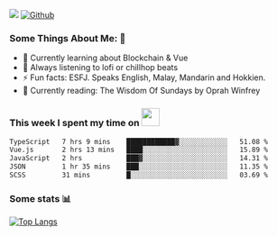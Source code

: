 ![](https://visitor-badge.laobi.icu/badge?page_id=seanho96.seanho96)
[![Github](https://img.shields.io/github/followers/seanho96?label=Follow&style=social)](https://github.com/seanho96)

### Some Things About Me: 👋
- 🌱 Currently learning about Blockchain & Vue
- :musical_note: Always listening to lofi or chillhop beats
- :zap: Fun facts: ESFJ. Speaks English, Malay, Mandarin and Hokkien.
- :book: Currently reading: The Wisdom Of Sundays by Oprah Winfrey

### This week I spent my time on <img src="https://media.giphy.com/media/SvQzkTQb3ZwKcj1QTO/giphy.gif" width="32">

<!--START_SECTION:waka-->

```txt
TypeScript   7 hrs 9 mins    ████████████▓░░░░░░░░░░░░   51.08 %
Vue.js       2 hrs 13 mins   ████░░░░░░░░░░░░░░░░░░░░░   15.89 %
JavaScript   2 hrs           ███▓░░░░░░░░░░░░░░░░░░░░░   14.31 %
JSON         1 hr 35 mins    ███░░░░░░░░░░░░░░░░░░░░░░   11.35 %
SCSS         31 mins         █░░░░░░░░░░░░░░░░░░░░░░░░   03.69 %
```

<!--END_SECTION:waka-->

### Some stats 📊

[![Top Langs](https://github-readme-stats.vercel.app/api/top-langs/?username=seanho96&layout=compact&theme=graywhite)](https://github.com/anuraghazra/github-readme-stats)
<br/>
<!-- ![GitHub stats](https://github-readme-stats.vercel.app/api?username=seanho96&show_icons=true&theme=graywhite)-->

